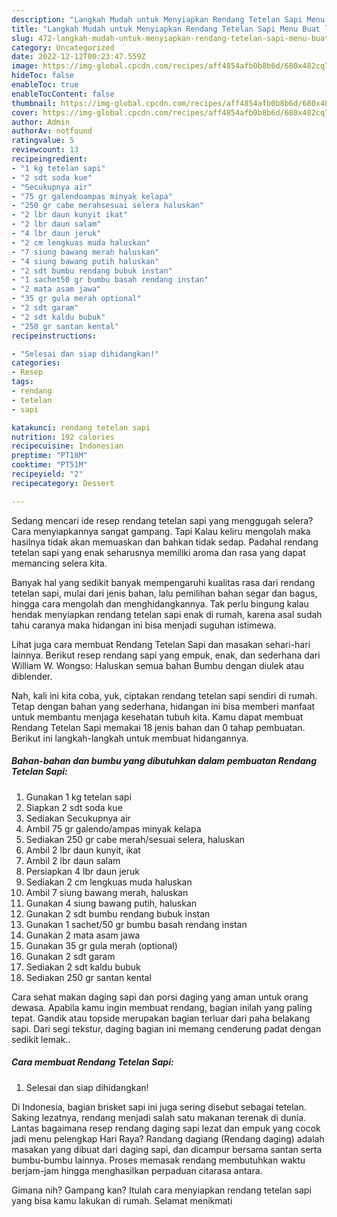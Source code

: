 ```yaml
---
description: "Langkah Mudah untuk Menyiapkan Rendang Tetelan Sapi Menu Buat lebaran"
title: "Langkah Mudah untuk Menyiapkan Rendang Tetelan Sapi Menu Buat lebaran"
slug: 472-langkah-mudah-untuk-menyiapkan-rendang-tetelan-sapi-menu-buat-lebaran
category: Uncategorized
date: 2022-12-12T00:23:47.559Z
image: https://img-global.cpcdn.com/recipes/aff4854afb0b8b6d/680x482cq70/rendang-tetelan-sapi-foto-resep-utama.jpg
hideToc: false
enableToc: true
enableTocContent: false
thumbnail: https://img-global.cpcdn.com/recipes/aff4854afb0b8b6d/680x482cq70/rendang-tetelan-sapi-foto-resep-utama.jpg
cover: https://img-global.cpcdn.com/recipes/aff4854afb0b8b6d/680x482cq70/rendang-tetelan-sapi-foto-resep-utama.jpg
author: Admin
authorAv: notfound
ratingvalue: 5
reviewcount: 13
recipeingredient:
- "1 kg tetelan sapi"
- "2 sdt soda kue"
- "Secukupnya air"
- "75 gr galendoampas minyak kelapa"
- "250 gr cabe merahsesuai selera haluskan"
- "2 lbr daun kunyit ikat"
- "2 lbr daun salam"
- "4 lbr daun jeruk"
- "2 cm lengkuas muda haluskan"
- "7 siung bawang merah haluskan"
- "4 siung bawang putih haluskan"
- "2 sdt bumbu rendang bubuk instan"
- "1 sachet50 gr bumbu basah rendang instan"
- "2 mata asam jawa"
- "35 gr gula merah optional"
- "2 sdt garam"
- "2 sdt kaldu bubuk"
- "250 gr santan kental"
recipeinstructions:

- "Selesai dan siap dihidangkan!"
categories:
- Resep
tags:
- rendang
- tetelan
- sapi

katakunci: rendang tetelan sapi 
nutrition: 192 calories
recipecuisine: Indonesian
preptime: "PT18M"
cooktime: "PT51M"
recipeyield: "2"
recipecategory: Dessert

---
```



Sedang mencari ide resep rendang tetelan sapi yang menggugah selera? Cara menyiapkannya sangat gampang. Tapi Kalau keliru mengolah maka hasilnya tidak akan memuaskan dan bahkan tidak sedap. Padahal rendang tetelan sapi yang enak seharusnya memiliki aroma dan rasa yang dapat memancing selera kita.


Banyak hal yang sedikit banyak mempengaruhi kualitas rasa dari rendang tetelan sapi, mulai dari jenis bahan, lalu pemilihan bahan segar dan bagus, hingga cara mengolah dan menghidangkannya. Tak perlu bingung kalau hendak menyiapkan rendang tetelan sapi enak di rumah, karena asal sudah tahu caranya maka hidangan ini bisa menjadi suguhan istimewa.

Lihat juga cara membuat Rendang Tetelan Sapi dan masakan sehari-hari lainnya. Berikut resep rendang sapi yang empuk, enak, dan sederhana dari William W. Wongso: Haluskan semua bahan Bumbu dengan diulek atau diblender.


Nah, kali ini kita coba, yuk, ciptakan rendang tetelan sapi sendiri di rumah. Tetap dengan bahan yang sederhana, hidangan ini bisa memberi manfaat untuk membantu menjaga kesehatan tubuh kita. Kamu dapat membuat Rendang Tetelan Sapi memakai 18 jenis bahan dan 0 tahap pembuatan. Berikut ini langkah-langkah untuk membuat hidangannya.

<!--inarticleads1-->

##### Bahan-bahan dan bumbu yang dibutuhkan dalam pembuatan Rendang Tetelan Sapi:

1. Gunakan 1 kg tetelan sapi
1. Siapkan 2 sdt soda kue
1. Sediakan Secukupnya air
1. Ambil 75 gr galendo/ampas minyak kelapa
1. Sediakan 250 gr cabe merah/sesuai selera, haluskan
1. Ambil 2 lbr daun kunyit, ikat
1. Ambil 2 lbr daun salam
1. Persiapkan 4 lbr daun jeruk
1. Sediakan 2 cm lengkuas muda haluskan
1. Ambil 7 siung bawang merah, haluskan
1. Gunakan 4 siung bawang putih, haluskan
1. Gunakan 2 sdt bumbu rendang bubuk instan
1. Gunakan 1 sachet/50 gr bumbu basah rendang instan
1. Gunakan 2 mata asam jawa
1. Gunakan 35 gr gula merah (optional)
1. Gunakan 2 sdt garam
1. Sediakan 2 sdt kaldu bubuk
1. Sediakan 250 gr santan kental


Cara sehat makan daging sapi dan porsi daging yang aman untuk orang dewasa. Apabila kamu ingin membuat rendang, bagian inilah yang paling tepat. Gandik atau topside merupakan bagian terluar dari paha belakang sapi. Dari segi tekstur, daging bagian ini memang cenderung padat dengan sedikit lemak.. 

<!--inarticleads2-->

##### Cara membuat Rendang Tetelan Sapi:


1. Selesai dan siap dihidangkan!

Di Indonesia, bagian brisket sapi ini juga sering disebut sebagai tetelan. Saking lezatnya, rendang menjadi salah satu makanan terenak di dunia. Lantas bagaimana resep rendang daging sapi lezat dan empuk yang cocok jadi menu pelengkap Hari Raya? Randang dagiang (Rendang daging) adalah masakan yang dibuat dari daging sapi, dan dicampur bersama santan serta bumbu-bumbu lainnya. Proses memasak rendang membutuhkan waktu berjam-jam hingga menghasilkan perpaduan citarasa antara. 

Gimana nih? Gampang kan? Itulah cara menyiapkan rendang tetelan sapi yang bisa kamu lakukan di rumah. Selamat menikmati

